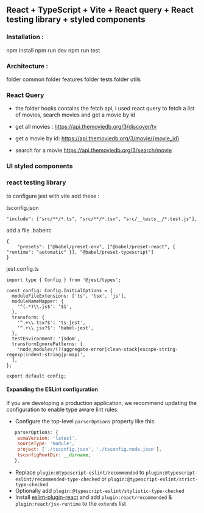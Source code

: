 ## React + TypeScript + Vite + React query + React testing library + styled components

### Installation : 
npm install
npm run dev
npm run test

### Architecture : 

folder common
folder features
folder tests
folder utils

### React Query 

- the folder hooks contains the fetch api, i used react query to fetch a list of movies, search movies and get a movie by id 

- get all movies : https://api.themoviedb.org/3/discover/tv
- get a movie by id: https://api.themoviedb.org/3/movie/{movie_id}
- search for a movie https://api.themoviedb.org/3/search/movie

### UI styled components

### react testing library

to configure jest with vite add these : 

tsconfig.json
```
"include": ["src/**/*.ts", "src/**/*.tsx", "src/__tests__/*.test.js"],
```

add a file .babelrc 
```
{
    "presets": ["@babel/preset-env", ["@babel/preset-react", { "runtime": "automatic" }], "@babel/preset-typescript"]
}
```

jest.config.ts
```
import type { Config } from '@jest/types';

const config: Config.InitialOptions = {
  moduleFileExtensions: ['ts', 'tsx', 'js'],
  moduleNameMapper: {
    '^(.*)\\.js$': '$1',
  },
  transform: {
    '^.+\\.tsx?$': 'ts-jest',
    '^.+\\.jsx?$': 'babel-jest',
  },
  testEnvironment: 'jsdom',
  transformIgnorePatterns: [
    'node_modules/(?!aggregate-error|clean-stack|escape-string-regexp|indent-string|p-map)',
  ],
};

export default config;
```
#### Expanding the ESLint configuration

If you are developing a production application, we recommend updating the configuration to enable type aware lint rules:

- Configure the top-level `parserOptions` property like this:

```js
   parserOptions: {
    ecmaVersion: 'latest',
    sourceType: 'module',
    project: ['./tsconfig.json', './tsconfig.node.json'],
    tsconfigRootDir: __dirname,
   },
```

- Replace `plugin:@typescript-eslint/recommended` to `plugin:@typescript-eslint/recommended-type-checked` or `plugin:@typescript-eslint/strict-type-checked`
- Optionally add `plugin:@typescript-eslint/stylistic-type-checked`
- Install [eslint-plugin-react](https://github.com/jsx-eslint/eslint-plugin-react) and add `plugin:react/recommended` & `plugin:react/jsx-runtime` to the `extends` list
